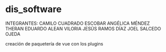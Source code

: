 # dis_software

INTEGRANTES: CAMILO CUADRADO ESCOBAR
ANGÉLICA MÉNDEZ THERAN
EDUARDO ALEAN VILORIA
JESÚS RAMOS DÍAZ
JOEL SALCEDO OJEDA

creación de paquetería de vue con los plugins 
